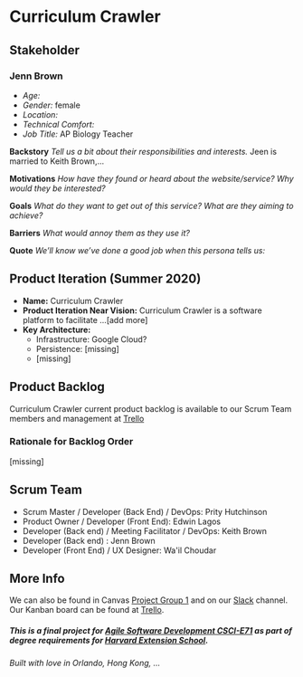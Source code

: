 # Curriculum Crawler

## Stakeholder
### Jenn Brown

* _Age:_ 
* _Gender:_ female
* _Location:_ 
* _Technical Comfort:_ 
* _Job Title:_ AP Biology Teacher

__Backstory__ _Tell us a bit about their responsibilities and interests._ Jeen is married to Keith Brown,...

__Motivations__ _How have they found or heard about the website/service? Why would they be interested?_ 

__Goals__ _What do they want to get out of this service? What are they aiming to achieve?_ 

__Barriers__ _What would annoy them as they use it?_ 

__Quote__ _We’ll know we’ve done a good job when this persona tells us:_ 

## Product Iteration (Summer 2020)
* __Name:__ Curriculum Crawler
* __Product Iteration Near Vision:__ Curriculum Crawler is a software platform to facilitate ...[add more]
* __Key Architecture:__ 
  * Infrastructure: Google Cloud?
  * Persistence: [missing]
  * [missing]

## Product Backlog
Curriculum Crawler current product backlog is available to our Scrum Team members and management at [Trello](https://trello.com/b/iLxDKgHT/agile-sprint-board)

### Rationale for Backlog Order
[missing]

## Scrum Team
- Scrum Master / Developer (Back End) / DevOps: Prity Hutchinson
- Product Owner / Developer (Front End): Edwin Lagos
- Developer (Back end) / Meeting Facilitator / DevOps: Keith Brown
- Developer (Back end) : Jenn Brown
- Developer (Front End) / UX Designer: Wa'il Choudar

## More Info

We can also be found in Canvas [Project Group 1](https://canvas.harvard.edu/courses/72401/groups) and on our [Slack](https://agilesoftwarecourse.slack.com/archives/C015ND86AJ3) channel. Our Kanban board can be found at [Trello](https://trello.com/b/iLxDKgHT/agile-sprint-board).

##### This is a final project for [Agile Software Development CSCI-E71](http://agilesoftwarecourse.org/) as part of degree requirements for  [Harvard Extension School](http://www.extension.harvard.edu/).

###### Built with love in Orlando, Hong Kong, ...
